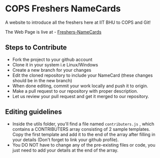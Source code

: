 # COPS Freshers NameCards

A website to introduce all the freshers here at IIT BHU to COPS and Git!

The Web Page is live at - [Freshers-NameCards](https://cops-freshers-namecard.netlify.app/)

## Steps to Contribute

-   Fork the project to your github account
-   Clone it in your system i.e Linux/Windows
-   Create a new branch for your changes
-   Edit the cloned repository to include your NameCard (these changes should be in the new branch)
-   When done editing, commit your work locally and push it to origin.
-   Make a pull request to our repository with proper description.
-   Let us review your pull request and get it merged to our repository.

## Editing guidelines

- Inside the utils folder, you'll find a file named `contributers.js` , which contains a CONTRIBUTERS array consisting of 2 sample templates. Copy the first template and add it to the end of the array after filling in your details (Don't forget to link your github profile).
- You DO NOT have to change any of the pre-existing files or code, you just need to add your details at the end of the array.

